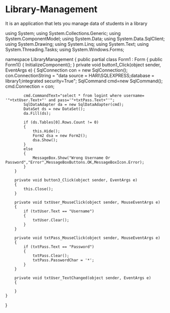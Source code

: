 # Library-Management
It is an application that lets you manage data of students in a library


using System;
using System.Collections.Generic;
using System.ComponentModel;
using System.Data;
using System.Data.SqlClient;
using System.Drawing;
using System.Linq;
using System.Text;
using System.Threading.Tasks;
using System.Windows.Forms;

namespace LibraryManagement
{
    public partial class Form1 : Form
    {
        public Form1()
        {
            InitializeComponent();
        }
        private void button1_Click(object sender, EventArgs e)
        {
            SqlConnection con = new SqlConnection();
            con.ConnectionString = "data source = HARI\\SQLEXPRESS;database = library1;integrated security=True";
            SqlCommand cmd=new SqlCommand();
            cmd.Connection = con;

            cmd.CommandText="select * from logint where username= '"+txtUser.Text+"' and pass='"+txtPass.Text+"'";
            SqlDataAdapter da = new SqlDataAdapter(cmd);
            DataSet ds = new DataSet();
            da.Fill(ds);

            if (ds.Tables[0].Rows.Count != 0)
            {
                this.Hide();
                Form2 dsa = new Form2();
                dsa.Show();
            }
            else
            {
                MessageBox.Show("Wrong Username Or Password","Error",MessageBoxButtons.OK,MessageBoxIcon.Error);
            }
        }

        private void button3_Click(object sender, EventArgs e)
        {
            this.Close();
        }   

        private void txtUser_MouseClick(object sender, MouseEventArgs e)
        {
            if (txtUser.Text == "Username")
            {
                txtUser.Clear();
            }
        }

        private void txtPass_MouseClick(object sender, MouseEventArgs e)
        {
            if (txtPass.Text == "Password")
            {
                txtPass.Clear();
                txtPass.PasswordChar = '*';
            }
        }

        private void txtUser_TextChanged(object sender, EventArgs e)
        {

        }
    }
}
